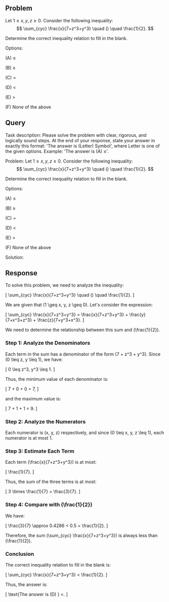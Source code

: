 ## Problem

Let $1 \geq x, y, z \geq 0$. Consider the following inequality:
$$
\sum_{cyc} \frac{x}{7+z^3+y^3} \quad () \quad \frac{1}{2}.
$$

Determine the correct inequality relation to fill in the blank.

Options:

(A) $\leq$ 

(B) $\geq$

(C) $=$ 

(D) $<$

(E) $>$

(F) None of the above

## Query

Task description: Please solve the problem with clear, rigorous, and logically sound steps. At the end of your response, state your answer in exactly this format: 'The answer is (Letter) Symbol', where Letter is one of the given options. Example: 'The answer is (A) $\leq$'.

Problem: Let $1 \geq x, y, z \geq 0$. Consider the following inequality:
$$
\sum_{cyc} \frac{x}{7+z^3+y^3} \quad () \quad \frac{1}{2}.
$$

Determine the correct inequality relation to fill in the blank.

Options:

(A) $\leq$ 

(B) $\geq$

(C) $=$ 

(D) $<$

(E) $>$

(F) None of the above

Solution:

## Response

To solve this problem, we need to analyze the inequality:

\[
\sum_{cyc} \frac{x}{7+z^3+y^3} \quad () \quad \frac{1}{2}.
\]

We are given that \(1 \geq x, y, z \geq 0\). Let's consider the expression:

\[
\sum_{cyc} \frac{x}{7+z^3+y^3} = \frac{x}{7+z^3+y^3} + \frac{y}{7+x^3+z^3} + \frac{z}{7+y^3+x^3}.
\]

We need to determine the relationship between this sum and \(\frac{1}{2}\).

### Step 1: Analyze the Denominators

Each term in the sum has a denominator of the form \(7 + z^3 + y^3\). Since \(0 \leq z, y \leq 1\), we have:

\[
0 \leq z^3, y^3 \leq 1.
\]

Thus, the minimum value of each denominator is:

\[
7 + 0 + 0 = 7,
\]

and the maximum value is:

\[
7 + 1 + 1 = 9.
\]

### Step 2: Analyze the Numerators

Each numerator is \(x, y, z\) respectively, and since \(0 \leq x, y, z \leq 1\), each numerator is at most 1.

### Step 3: Estimate Each Term

Each term \(\frac{x}{7+z^3+y^3}\) is at most:

\[
\frac{1}{7}.
\]

Thus, the sum of the three terms is at most:

\[
3 \times \frac{1}{7} = \frac{3}{7}.
\]

### Step 4: Compare with \(\frac{1}{2}\)

We have:

\[
\frac{3}{7} \approx 0.4286 < 0.5 = \frac{1}{2}.
\]

Therefore, the sum \(\sum_{cyc} \frac{x}{7+z^3+y^3}\) is always less than \(\frac{1}{2}\).

### Conclusion

The correct inequality relation to fill in the blank is:

\[
\sum_{cyc} \frac{x}{7+z^3+y^3} < \frac{1}{2}.
\]

Thus, the answer is:

\[
\text{The answer is (D) } <.
\]